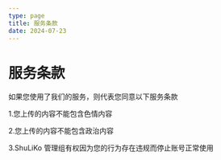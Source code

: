 ```yaml
---
type: page
title: 服务条款
date: 2024-07-23
---
```

# 服务条款
如果您使用了我们的服务，则代表您同意以下服务条款

1.您上传的内容不能包含色情内容

2.您上传的内容不能包含政治内容

3.ShuLiKo 管理组有权因为您的行为存在违规而停止账号正常使用